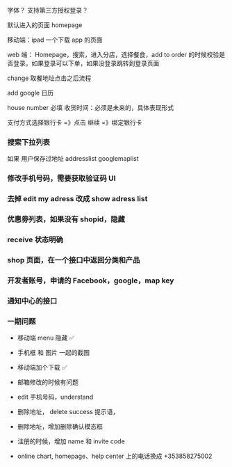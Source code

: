 字体？
支持第三方授权登录？

默认进入的页面 homepage

移动端：ipad 一个下载 app 的页面

web 端：
Homepage，搜索，进入分店，选择餐食，add to order 的时候校验是否登录，如果登录可以下单，如果没登录跳转到登录页面

change 取餐地址点击之后流程

add google 日历

house number 必填
收货时间：必须是未来的，具体表现形式

支付方式选择银行卡 =》点击 继续 =》绑定银行卡

### 搜索下拉列表

如果 用户保存过地址
addresslist
googlemaplist

### 修改手机号码，需要获取验证码 UI

### 去掉 edit my adress 改成 show adress list

### 优惠劵列表，如果没有 shopid，隐藏

### receive 状态明确

### shop 页面，在一个接口中返回分类和产品

### 开发者账号，申请的 Facebook，google，map key

### 通知中心的接口

### 一期问题

- 移动端 menu 隐藏 ✅

- 手机框 和 图片 一起的截图

- 移动端加个下载 ✅

- 邮箱修改的时候有问题

- edit 手机号码，understand

- 删除地址， delete success 提示语，

- 删除地址，增加删除确认模态框

- 注册的时候，增加 name 和 invite code

- online chart, homepage、help center 上的电话换成 +353858275002

